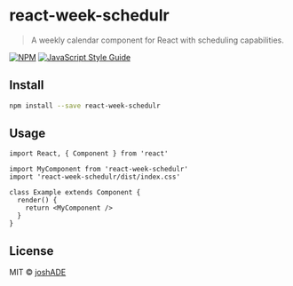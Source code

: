 # react-week-schedulr

> A weekly calendar component for React with scheduling capabilities.

[![NPM](https://img.shields.io/npm/v/react-week-schedulr.svg)](https://www.npmjs.com/package/react-week-schedulr) [![JavaScript Style Guide](https://img.shields.io/badge/code_style-standard-brightgreen.svg)](https://standardjs.com)

## Install

```bash
npm install --save react-week-schedulr
```

## Usage

```tsx
import React, { Component } from 'react'

import MyComponent from 'react-week-schedulr'
import 'react-week-schedulr/dist/index.css'

class Example extends Component {
  render() {
    return <MyComponent />
  }
}
```

## License

MIT © [joshADE](https://github.com/joshADE)

